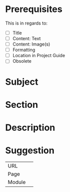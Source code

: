 # Prerequisites

This is in regards to:

- [ ] Title
- [ ] Content: Text
- [ ] Content: Image(s)
- [ ] Formatting
- [ ] Location in Project Guide
- [ ] Obsolete

# Subject
<!-- <Add title of topic> -->

# Section
<!-- <Add section here>  -->

# Description
<!-- <Add feedback here> -->
<!-- < Recommended: Add a screenshot of the part you want to comment on> -->

# Suggestion
<!-- < Add a suggestion or things you want to change after this> <4> -->

<!-- If added manually, please fill in the following table with URL = page url, Page = the name of the page. You can levae Module open -->
| | |
|---|---|
| URL |  |
| Page |  |
| Module |  |